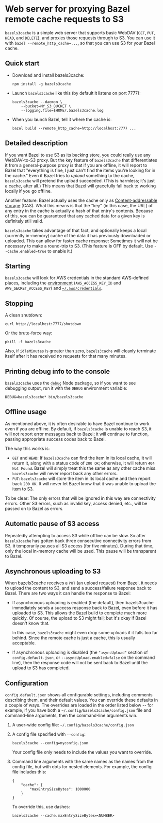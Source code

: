# Web server for proxying Bazel remote cache requests to S3

`bazels3cache` is a simple web server that supports basic WebDAV (`GET`, `PUT`,
`HEAD`, and `DELETE`), and proxies those requests through to S3. You can use it
with `bazel --remote_http_cache=...`, so that you can use S3 for your Bazel
cache.

## Quick start

*   Download and install bazels3cache:

        npm install -g bazels3cache

*   Launch `bazels3cache` like this (by default it listens on port 7777):

        bazels3cache --daemon \
            --bucket=MY_S3_BUCKET \
            --logging.file=$HOME/.bazels3cache.log

*   When you launch Bazel, tell it where the cache is:

        bazel build --remote_http_cache=http://localhost:7777 ...

## Detailed description

If you want Bazel to use S3 as its backing store, you could really use any
WebDAV-to-S3 proxy. But the key feature of `bazels3cache` that differentiates
it from a general-purpose proxy is that if you are offline, it will report to
Bazel that "everything is fine, I just can't find the items you're looking for
in the cache." Even if Bazel tries to _upload_ something to the cache,
`bazels3cache` will pretend the upload succeeded. (This is harmless; it's just
a cache, after all.) This means that Bazel will gracefully fall back to working
locally if you go offline.

Another feature: Bazel actually uses the cache only as [Content-addressable
storage](https://en.wikipedia.org/wiki/Content-addressable_storage) (CAS). What
this means is that the "key" (in this case, the URL) of any entry in the cache
is actually a hash of that entry's contents. Because of this, you can be
guaranteed that any cached data for a given key is definitely still valid.

`bazels3cache` takes advantage of that fact, and optionally keeps a local
(currently in-memory) cache of the data it has previously downloaded or
uploaded. This can allow for faster cache response: Sometimes it will not be
necessary to make a round-trip to S3. (This feature is OFF by default. Use
`--cache.enabled=true` to enable it.)

## Starting

`bazels3cache` will look for AWS credentials in the standard AWS-defined
places, including the
[environment](https://docs.aws.amazon.com/sdk-for-javascript/v2/developer-guide/loading-node-credentials-environment.html)
(`AWS_ACCESS_KEY_ID` and `AWS_SECRET_ACCESS_KEY`) and
[`~/.aws/credentials`](https://docs.aws.amazon.com/sdk-for-javascript/v2/developer-guide/loading-node-credentials-shared.html).

## Stopping

A clean shutdown:

    curl http://localhost:7777/shutdown

Or the brute-force way:

    pkill -f bazels3cache

Also, if `idleMinutes` is greater than zero, `bazels3cache` will cleanly
terminate itself after it has received no requests for that many minutes.

## Printing debug info to the console

`bazels3cache` uses the [`debug`](https://www.npmjs.com/package/debug) Node
package, so if you want to see debugging output, run it with the `DEBUG`
environment variable:

    DEBUG=bazels3cache* bin/bazels3cache

## Offline usage

As mentioned above, it is often desirable to have Bazel continue to work even
if you are offline.  By default, if `bazels3cache` is unable to reach S3, it
will _not_ report error messages back to Bazel; it will continue to function,
passing appropriate success codes back to Bazel.

The way this works is:

*   `GET` and `HEAD`: If `bazels3cache` can find the item in its local cache,
    it will return it, along with a status code of `200 OK`; otherwise, it will
    return `404 Not Found`. Bazel will simply treat this the same as any other
    cache miss. `bazels3cache` will never report back any other errors.
*   `PUT`: `bazels3cache` will store the item in its local cache and then
    report back `200 OK`. It will never let Bazel know that it was unable to
    upload the item to S3.

To be clear: The only errors that will be ignored in this way are connectivity
errors. Other S3 errors, such as invalid key, access denied, etc., will be
passed on to Bazel as errors.

## Automatic pause of S3 access

Repeatedly attempting to access S3 while offline can be slow. So after
`bazels3cache` has gotten back three consecutive connectivity errors from S3,
it temporarily pauses all S3 access (for five minutes). During that time, only
the local in-memory cache will be used. This pause will be transparent to
Bazel.

## Asynchronous uploading to S3

When bazels3cache receives a `PUT` (an upload request) from Bazel, it needs to
upload the content to S3, and send a success/failure response back to Bazel.
There are two ways it can handle the response to Bazel:

*   If asynchronous uploading is enabled (the default), then bazels3cache
    immediately sends a success response back to Bazel, even before it has
    uploaded to S3. This allows the Bazel build to complete much more quickly.
    Of course, the upload to S3 might fail; but it's okay if Bazel doesn't know
    that.

    In this case, `bazels3cache` might even drop some uploads if it falls too
    far behind. Since the remote cache is just a cache, this is usually
    acceptable.

*   If asynchronous uploading is disabled (the `"asyncUpload"` section of
    `config.default.json`, or `--asyncUpload.enabled=false` on the command
    line), then the response code will not be sent back to Bazel until the
    upload to S3 has completed.

## Configuration

`config.default.json` shows all configurable settings, including comments
describing them, and their default values. You can override these defaults in a
couple of ways. The overrides are loaded in the order listed below -- for
example, if you have both a `~/.config/bazels3cache/config.json` file and
command-line arguments, then the command-line arguments win.

1.  A user-wide config file: `~/.config/bazels3cache/config.json`

2.  A config file specified with `--config`:

        bazels3cache --config=myconfig.json

    Your config file only needs to include the values you want to override.

3.  Command line arguments with the same names as the names from the config
    file, but with dots for nested elements. For example, the config file
    includes this:

        {
            "cache": {
                "maxEntrySizeBytes": 1000000
            }
        }

    To override this, use dashes:

        bazels3cache --cache.maxEntrySizeBytes=<NUMBER>
